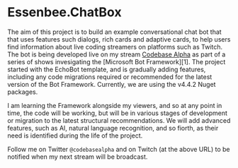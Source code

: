 # Essenbee.ChatBox
The aim of this project is to build an example conversational chat bot that that uses features such dialogs, rich cards and adaptive cards, to help users find information about live coding streamers on platforms such as Twitch. The bot is being developed live on my stream [Codebase Alpha](https://twitch.tv/codebasealpha) as part of a series of shows invesigating the [Microsoft Bot Framework][1]. The project started with the EchoBot template, and is gradually adding features, including any code migrations required or recommended for the latest version of the Bot Framework. Currently, we are using the v4.4.2 Nuget packages.

I am learning the Framework alongside my viewers, and so at any point in time, the code will be working, but will be in various stages of development or migration to the latest structural recommendations. We will add advanced features, such as AI, natural language recognition, and so fiorth, as their need is identified during the life of the project.

Follow me on Twitter `@codebasealpha` and on Twitch (at the above URL) to be notified when my next stream will be broadcast.
